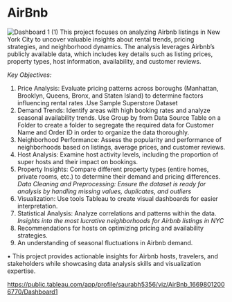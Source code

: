 # AirBnb
![Dashboard 1 (1)](https://github.com/user-attachments/assets/dd4bf766-bbeb-42a3-a77b-813369bac600)
This project focuses on analyzing Airbnb listings in New York City to uncover valuable insights about rental trends, pricing strategies, and neighborhood dynamics. The analysis leverages Airbnb’s publicly available data, which includes key details such as listing prices, property types, host information, availability, and customer reviews.

_Key Objectives:_

1.	Price Analysis: Evaluate pricing patterns across boroughs (Manhattan, Brooklyn, Queens, Bronx, and Staten Island) to determine factors influencing rental rates .Use Sample Superstore Dataset
2.	Demand Trends: Identify areas with high booking rates and analyze seasonal availability trends. Use Group by from Data Source Table on a Folder to create a folder to segregate the required data for Customer Name and Order ID in order to organize the data thoroughly.
3.	Neighborhood Performance: Assess the popularity and performance of neighborhoods based on listings, average prices, and customer reviews.
4.	Host Analysis: Examine host activity levels, including the proportion of super hosts and their impact on bookings.
5.	Property Insights: Compare different property types (entire homes, private rooms, etc.) to determine their demand and pricing differences.
_Data Cleaning and Preprocessing: Ensure the dataset is ready for analysis by handling missing values, duplicates, and outliers_
6.	Visualization: Use tools Tableau to create visual dashboards for easier interpretation.
7.	Statistical Analysis: Analyze correlations and patterns within the data.
_Insights into the most lucrative neighborhoods for Airbnb listings in NYC_
8.	Recommendations for hosts on optimizing pricing and availability strategies.
9.	An understanding of seasonal fluctuations in Airbnb demand.

•	This project provides actionable insights for Airbnb hosts, travelers, and stakeholders while showcasing data analysis skills and visualization expertise.


https://public.tableau.com/app/profile/saurabh5356/viz/AirBnb_16698012006770/Dashboard1
